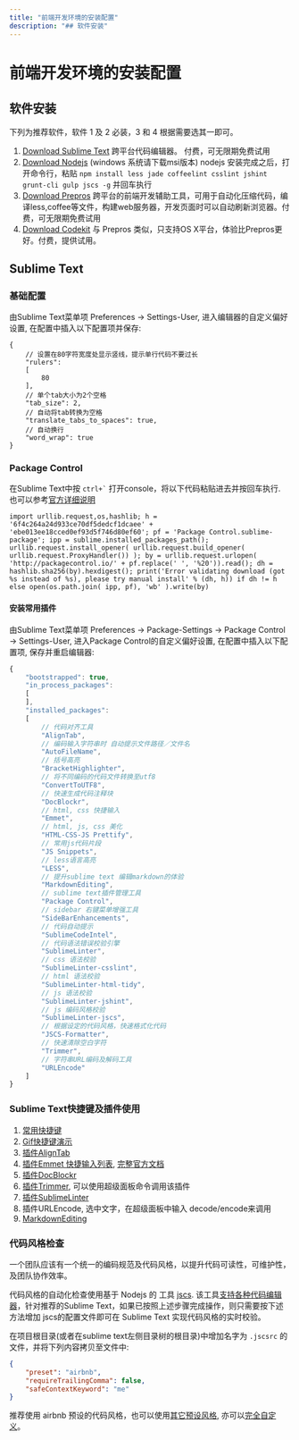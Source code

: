 ```yaml
---
title: "前端开发环境的安装配置"
description: "## 软件安装"
---
```


# 前端开发环境的安装配置

## 软件安装
下列为推荐软件，软件 1 及 2 必装，3 和 4 根据需要选其一即可。

1. [Download Sublime Text](https://www.sublimetext.com/3) 跨平台代码编辑器。 付费，可无限期免费试用
2. [Download Nodejs](https://nodejs.org/en/download/) (windows 系统请下载msi版本) 
	nodejs 安装完成之后，打开命令行，粘贴 `npm install less jade coffeelint csslint jshint grunt-cli gulp jscs -g` 并回车执行
3. [Download Prepros](https://prepros.io/downloads) 跨平台的前端开发辅助工具，可用于自动化压缩代码，编译less,coffee等文件，构建web服务器，开发页面时可以自动刷新浏览器。付费，可无限期免费试用
4. [Download Codekit](https://incident57.com/codekit/) 与 Prepros 类似，只支持OS X平台，体验比Prepros更好。付费，提供试用。

## Sublime Text

### 基础配置
由Sublime Text菜单项 Preferences -> Settings-User, 进入编辑器的自定义偏好设置, 在配置中插入以下配置项并保存:

```
{
	// 设置在80字符宽度处显示竖线，提示单行代码不要过长
	"rulers":
	[
		80
	],
	// 单个tab大小为2个空格
	"tab_size": 2,
	// 自动将tab转换为空格
	"translate_tabs_to_spaces": true,
	// 自动换行
	"word_wrap": true
}

```

### Package Control
在Sublime Text中按 `` ctrl+` `` 打开console，将以下代码粘贴进去并按回车执行. 也可以参考[官方详细说明](https://packagecontrol.io/installation)

```
import urllib.request,os,hashlib; h = '6f4c264a24d933ce70df5dedcf1dcaee' + 'ebe013ee18cced0ef93d5f746d80ef60'; pf = 'Package Control.sublime-package'; ipp = sublime.installed_packages_path(); urllib.request.install_opener( urllib.request.build_opener( urllib.request.ProxyHandler()) ); by = urllib.request.urlopen( 'http://packagecontrol.io/' + pf.replace(' ', '%20')).read(); dh = hashlib.sha256(by).hexdigest(); print('Error validating download (got %s instead of %s), please try manual install' % (dh, h)) if dh != h else open(os.path.join( ipp, pf), 'wb' ).write(by)
```

#### 安装常用插件
由Sublime Text菜单项 Preferences -> Package-Settings -> Package Control -> Settings-User, 进入Package Control的自定义偏好设置, 在配置中插入以下配置项, 保存并重启编辑器:

```js
{
	"bootstrapped": true,
	"in_process_packages":
	[
	],
	"installed_packages":
	[
		// 代码对齐工具
		"AlignTab",
		// 编码输入字符串时 自动提示文件路径／文件名
		"AutoFileName",
		// 括号高亮
		"BracketHighlighter",
		// 将不同编码的代码文件转换至utf8
		"ConvertToUTF8",
		// 快速生成代码注释块
		"DocBlockr",
		// html, css 快捷输入
		"Emmet",
		// html, js, css 美化
		"HTML-CSS-JS Prettify",
		// 常用js代码片段
		"JS Snippets",
		// less语言高亮
		"LESS",
		// 提升sublime text 编辑markdown的体验
		"MarkdownEditing",
		// sublime text插件管理工具
		"Package Control",
		// sidebar 右键菜单增强工具
		"SideBarEnhancements",
		// 代码自动提示
		"SublimeCodeIntel",
		// 代码语法错误校验引擎
		"SublimeLinter",
		// css 语法校验
		"SublimeLinter-csslint",
		// html 语法校验
		"SublimeLinter-html-tidy",
		// js 语法校验
		"SublimeLinter-jshint",
		// js 编码风格校验
		"SublimeLinter-jscs",
		// 根据设定的代码风格，快速格式化代码
		"JSCS-Formatter",
		// 快速清除空白字符
		"Trimmer",
		// 字符串URL编码及解码工具
		"URLEncode"
	]
}
```


### Sublime Text快捷键及插件使用
1. [常用快捷键](http://www.daqianduan.com/4820.html)
2. [Gif快捷键演示](http://blog.jobbole.com/82527/)
3. [插件AlignTab](https://github.com/randy3k/AlignTab)
4. [插件Emmet 快捷输入列表](http://docs.emmet.io/cheat-sheet/), [完整官方文档](http://docs.emmet.io/)
5. [插件DocBlockr](https://github.com/spadgos/sublime-jsdocs)
6. [插件Trimmer](https://github.com/jonlabelle/Trimmer), 可以使用超级面板命令调用该插件
7. [插件SublimeLinter](https://sublimelinter.readthedocs.org/en/latest/lint_modes.html)
8. 插件URLEncode, 选中文字，在超级面板中输入 decode/encode来调用
9. [MarkdownEditing](https://github.com/SublimeText-Markdown/MarkdownEditing)

### 代码风格检查
一个团队应该有一个统一的编码规范及代码风格，以提升代码可读性，可维护性，及团队协作效率。

代码风格的自动化检查使用基于 Nodejs 的 工具 [jscs](http://jscs.info/). 该工具[支持各种代码编辑器](http://jscs.info/overview#friendly-packages)，针对推荐的Sublime Text，如果已按照上述步骤完成操作，则只需要按下述方法增加 jscs的配置文件即可在 Sublime Text 实现代码风格的实时校验。

在项目根目录(或者在sublime text左侧目录树的根目录)中增加名字为 `.jscsrc` 的文件，并将下列内容拷贝至文件中:

```json
{
    "preset": "airbnb",
    "requireTrailingComma": false,
    "safeContextKeyword": "me"
}
```

推荐使用 airbnb 预设的代码风格，也可以使用[其它预设风格](http://jscs.info/overview#presets), 亦可以[完全自定义](http://jscs.info/rules)。


